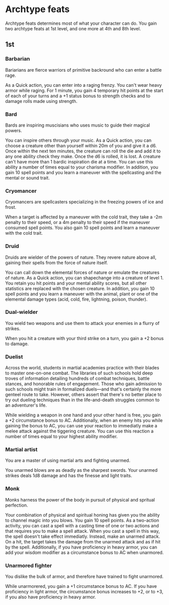 # Archtype feats
Archtype feats determines most of what your character can do. You gain two archtype feats at 1st level, and one more at 4th and 8th level. 

## 1st

### Barbarian
Bariarians are fierce warriors of primitive backround who can enter a battle rage.

As a Quick action, you can enter into a raging frenzy. You can't wear heavy armor while raging. For 1 minute, you gain 4 temporary hit points at the start of each of your turns and a +1 status bonus to strength checks and to damage rolls made using strength. 

### Bard
Bards are inspiring muscisians who uses music to guide their magical powers.

You can inspire others through your music. As a Quick action, you can choose a creature other than yourself within 20m of you and give it a d6. Once within the next ten minutes, the creature can roll the die and add it to any one ability check they make. Once the d6 is rolled, it is lost. A creature can't have more than 1 bardic inspiration die at a time. You can use this ability a number of times equal to your charisma modifier. In addition, you gain 10 spell points and you learn a maneuver with the spellcasting and the mental or sound trait.

### Cryomancer
Cryomancers are spellcasters specializing in the freezing powers of ice and frost. 

When a target is affected by a maneuver with the cold trait, they take a -2m penalty to their speed, or a 4m penalty to their speed if the maneuver consumed spell points. You also gain 10 spell points and learn a maneuver with the cold trait.

### Druid
Druids are wielder of the powers of nature. They revere nature above all, gaining their spells from the force of nature itself.

You can call down the elemental forces of nature or emulate the creatures of nature. As a Quick action, you can shapechange into a creature of level 1. You retain you hit points and your mental ability scores, but all other statistics are replaced with the chosen creature. In addition, you gain 10 spell points and you learn a maneuver with the animal, plant or one of the elemental damage types (acid, cold, fire, lightning, poison, thunder).

### Dual-wielder
You wield two weapons and use them to attack your enemies in a flurry of strikes.

When you hit a creature with your third strike on a turn, you gain a +2 bonus to damage.

### Duelist
Across the world, students in martial academies practice with their blades to master one-on-one combat. The libraries of such schools hold deep troves of information detailing hundreds of combat techniques, battle stances, and honorable rules of engagement. Those who gain admission to such schools might train in formalized duels—and that's certainly the more genteel route to take. However, others assert that there's no better place to try out dueling techniques than in the life-and-death struggles common to an adventurer's life.

While wielding a weapon in one hand and your other hand is free, you gain a +2 circumstance bonus to AC. Additionally, when an enemy hits you while gaining the bonus to AC, you can use your reaction to immediatly make a melee attack against the tiggering creature. You can use this reaction a number of times equal to your highest ability modifier.

### Martial artist
You are a master of using martial arts and fighting unarmed.

You unarmed blows are as deadly as the sharpest swords. Your unarmed strikes deals 1d8 damage and has the finesse and light traits.

### Monk
Monks harness the power of the body in pursuit of physical and spritual perfection.

Your combination of physical and spiritual honing has given you the ability to channel magic into you blows. You gain 10 spell points. As a two-action activity, you can cast a spell with a casting time of one or two actions and that requires you to make a spell attack. When you cast a spell in this way, the spell doesn't take effect immediatly. Instead, make an unarmed attack. On a hit, the target takes the damage from the unarmed attack and as if hit by the spell. Additionally, if you have proficiency in heavy armor, you can add your wisdom modifier as a circumstance bonus to AC when unarmored.

### Unarmored fighter
You dislike the bulk of armor, and therefore have trained to fight unarmored.

While unarmorered, you gain a +1 circumstance bonus to AC. If you have proficiency in light armor, the circumstance bonus increases to +2, or to +3, if you also have proficiency in heavy armor.